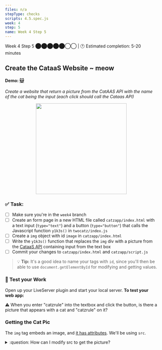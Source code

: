 ```yaml
---
files: n/a
stepType: checks
scripts: 4.5.spec.js
week: 4
step: 5
name: Week 4 Step 5
---
```


Week 4 Step 5 ⬤⬤⬤⬤⬤◯◯ | 🕐 Estimated completion: 5-20 minutes

## Create the CataaS Website ~ meow

#### Demo: [🐱](https://week4step5.emilychen10.repl.co/)
*Create a website that return a picture from the CatAAS API with the name of the cat being the input (each click should call the Cataas API)*

<p align="center">
   <img src="https://user-images.githubusercontent.com/69332964/121592136-4caeb800-ca08-11eb-8c34-1718db133049.png" width="300" height="300" />
</p>

### ✅  Task:
- [ ] Make sure you're in the `week4` branch
- [ ] Create an form page in a new HTML file called `catzapp/index.html`  with a text input (`type="text"`) and a button (`type="button"`) that calls the Javascript function `y1k3s()` in `twocatz/index.js` 
- [ ] Create a `img` object with id `image` in `catzapp/index.html`
- [ ] Write the `y1k3s()` function that replaces the `img` div with a picture from the [CataaS API](http://cataas.com/) containing input from the text box
- [ ] Commit your changes to `catzapp/index.html` and `catzapp/script.js`

> :bulb: **Tip:** It's a good idea to name your tags with `id`, since you'll then be able to use `document.getElementById` for modifying and getting values.

### 🚧 Test your Work
Open up your LiveServer plugin and start your local server. **To test your web app:**

⚠️ When you enter "catzrule" into the textbox and click the button, is there a picture that appears with a cat and "catzrule" on it?

### Getting the Cat Pic
The `img` tag embeds an image, and [it has attributes](https://www.w3schools.com/tags/tag_img.asp). We'll be using `src`.

<details>
<summary>:question: How can I modify src to get the picture?</summary>
  </br>

When the button is clicked, it will call `y1k3s()`, so we will add a line of code in the function.
In HTML, the img tag looks like this:
```html
<img src="img_girl.jpg" alt="Girl in a jacket" width="500" height="600">
```
We can change the `src` value to a URL, or a file on a server. In our case, we'll change it to a URL to the Cat API.
> :bulb: Recall that the endpoint is https://cataas.com/cat/says/[your_text]

```js
 document.getElementById("YOUR_IMAGE_ID").src = THE_ENDPOINT + THE_INPUT
 ```
 
  <br><br/>
</details>
